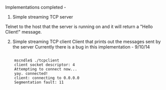 Implementations completed - 

1. Simple streaming TCP server

Telnet to the host that the server is running on and it will return a "Hello Client!" message.

2. Simple streaming TCP client
   Client that prints out the messages sent by the server
   Currently there is a bug in this implementation - 9/10/14
<pre>
<code>
    mscndle$ ./tcpclient
    client socket descriptor: 4
    Attempting to connect now...
    yay. connected!
    client: connecting to 0.0.0.0
    Segmentation fault: 11
</code>
</pre>